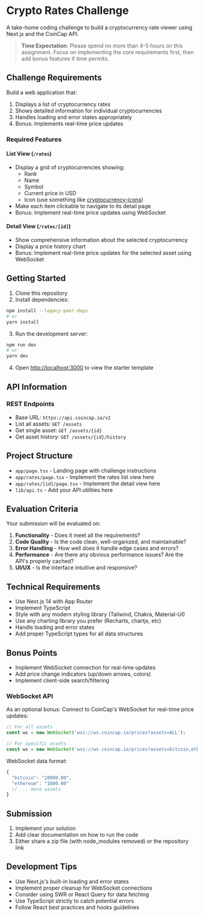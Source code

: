 # Crypto Rates Challenge

A take-home coding challenge to build a cryptocurrency rate viewer using Next.js and the CoinCap API.

> **Time Expectation**: Please spend no more than 4-5 hours on this assignment. Focus on implementing the core requirements first, then add bonus features if time permits.

## Challenge Requirements

Build a web application that:
1. Displays a list of cryptocurrency rates
2. Shows detailed information for individual cryptocurrencies
3. Handles loading and error states appropriately
4. Bonus: Implements real-time price updates

### Required Features

#### List View (`/rates`)
- Display a grid of cryptocurrencies showing:
  - Rank
  - Name
  - Symbol
  - Current price in USD
  - Icon (use something like [cryptocurrency-icons](https://github.com/spothq/cryptocurrency-icons))
- Make each item clickable to navigate to its detail page
- Bonus: Implement real-time price updates using WebSocket

#### Detail View (`/rates/[id]`)
- Show comprehensive information about the selected cryptocurrency
- Display a price history chart
- Bonus: Implement real-time price updates for the selected asset  using WebSocket

## Getting Started

1. Clone this repository
2. Install dependencies:
```bash
npm install --legacy-peer-deps
# or
yarn install
```

3. Run the development server:
```bash
npm run dev
# or
yarn dev
```

4. Open [http://localhost:3000](http://localhost:3000) to view the starter template

## API Information

### REST Endpoints
- Base URL: `https://api.coincap.io/v2`
- List all assets: `GET /assets`
- Get single asset: `GET /assets/{id}`
- Get asset history: `GET /assets/{id}/history`



## Project Structure

- `app/page.tsx` - Landing page with challenge instructions
- `app/rates/page.tsx` - Implement the rates list view here
- `app/rates/[id]/page.tsx` - Implement the detail view here
- `lib/api.ts` - Add your API utilities here

## Evaluation Criteria

Your submission will be evaluated on:
1. **Functionality** - Does it meet all the requirements?
2. **Code Quality** - Is the code clean, well-organized, and maintainable?
3. **Error Handling** - How well does it handle edge cases and errors?
4. **Performance** - Are there any obvious performance issues? Are the API's properly cached?
5. **UI/UX** - Is the interface intuitive and responsive?

## Technical Requirements

- Use Next.js 14 with App Router
- Implement TypeScript
- Style with any modern styling library (Tailwind, Chakra, Material-UI)
- Use any charting library you prefer (Recharts, chartjs, etc)
- Handle loading and error states
- Add proper TypeScript types for all data structures

## Bonus Points

- Implement WebSocket connection for real-time updates
- Add price change indicators (up/down arrows, colors)
- Implement client-side search/filtering

### WebSocket API
As an optional bonus: Connect to CoinCap's WebSocket for real-time price updates:

```typescript
// For all assets
const ws = new WebSocket('wss://ws.coincap.io/prices?assets=ALL');

// For specific assets
const ws = new WebSocket('wss://ws.coincap.io/prices?assets=bitcoin,ethereum');
```

WebSocket data format:
```typescript
{
  "bitcoin": "28000.00",
  "ethereum": "1800.00"
  // ... more assets
}
```

## Submission

1. Implement your solution
2. Add clear documentation on how to run the code
4. Either share a zip file (with node_modules removed) or the repository link

## Development Tips

- Use Next.js's built-in loading and error states
- Implement proper cleanup for WebSocket connections
- Consider using SWR or React Query for data fetching
- Use TypeScript strictly to catch potential errors
- Follow React best practices and hooks guidelines